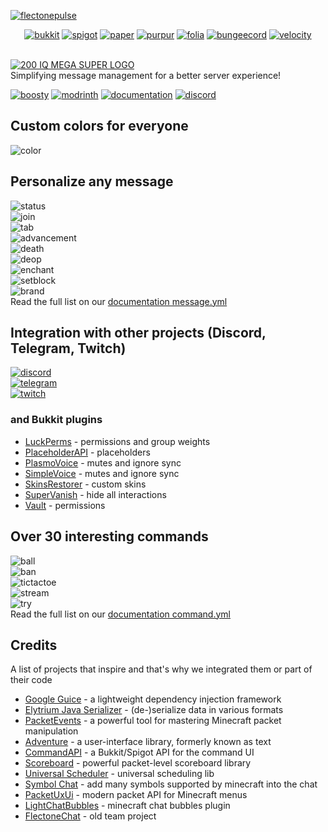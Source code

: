 [![flectonepulse](https://flectone.net/pulse/flectonepulse.png)](https://github.com/Flectone/FlectonePulse)

<div class="center-row" align="center">
    <a href="https://www.spigotmc.org/"><img src="https://flectone.net/pulse/bukkit.svg" alt="bukkit" class="hover-brightness"></a>
    <a href="https://www.spigotmc.org/"><img src="https://flectone.net/pulse/spigot.svg" alt="spigot" class="hover-brightness"></a>
    <a href="https://papermc.io/"><img src="https://flectone.net/pulse/paper.svg" alt="paper" class="hover-brightness"></a>
    <a href="https://purpurmc.org/"><img src="https://flectone.net/pulse/purpur.svg" alt="purpur" class="hover-brightness"></a>
    <a href="https://papermc.io/software/folia"><img src="https://flectone.net/pulse/folia.svg" alt="folia" class="hover-brightness"></a>
    <a href="https://www.spigotmc.org/wiki/bungeecord/"><img src="https://flectone.net/pulse/bungeecord.svg" alt="bungeecord" class="hover-brightness"></a>
    <a href="https://papermc.io/software/velocity"><img src="https://flectone.net/pulse/velocity.svg" alt="velocity" class="hover-brightness"></a>
</div>

<br>

[![200 IQ MEGA SUPER LOGO](https://github.com/user-attachments/assets/dc68fd41-8341-43e5-9c07-843e1ad839f1)](https://flectone.net/pulse/)\
Simplifying message management for a better server experience!
<div>
    <a href="https://boosty.to/thefaser"><img src="https://flectone.net/pulse/boosty.svg" alt="boosty" class="hover-brightness"></a>
    <a href="https://modrinth.com/plugin/flectonepulse"><img src="https://flectone.net/pulse/modrinth.svg" alt="modrinth" class="hover-brightness"></a>
    <a href="https://flectone.net/pulse/"><img src="https://flectone.net/pulse/documentation.svg" alt="documentation" class="hover-brightness"></a>
    <a href="https://discord.flectone.net/"><img src="https://flectone.net/pulse/discord.svg" alt="discord" class="hover-brightness"></a>
</div>

## Custom colors for everyone
![color](https://cdn.modrinth.com/data/cached_images/918bc78d4897d0453625d35b3b1f4271b092651b.gif)

## Personalize any message
![status](https://flectone.net/pulse/version.png)\
![join](https://flectone.net/pulse/join.png)\
![tab](https://flectone.net/pulse/tab.png)\
![advancement](https://flectone.net/pulse/task.png)\
![death](https://flectone.net/pulse/deathserver.png)\
![deop](https://flectone.net/pulse/deop.png)\
![enchant](https://flectone.net/pulse/enchant.png)\
![setblock](https://flectone.net/pulse/setblock.png)\
![brand](https://flectone.net/pulse/brand.png)\
Read the full list on our [documentation message.yml](https://flectone.net/pulse/docs/message/)

## Integration with other projects (Discord, Telegram, Twitch)
[![discord](https://flectone.net/pulse/discordmessage.png)](https://flectone.net/pulse/docs/integration/discord/)\
[![telegram](https://flectone.net/pulse/telegrammessage2.png)](https://flectone.net/pulse/docs/integration/telegram/)\
[![twitch](https://flectone.net/pulse/twitchmessage.png)](https://flectone.net/pulse/docs/integration/twitch/)
### and Bukkit plugins
- [LuckPerms](https://flectone.net/pulse/docs/integration/luckperms/) - permissions and group weights
- [PlaceholderAPI](https://flectone.net/pulse/docs/integration/placeholderapi/) - placeholders
- [PlasmoVoice](https://flectone.net/pulse/docs/integration/plasmovoice/) - mutes and ignore sync
- [SimpleVoice](https://flectone.net/pulse/docs/integration/simplevoice/) - mutes and ignore sync
- [SkinsRestorer](https://flectone.net/pulse/docs/integration/skinsrestorer/) - custom skins
- [SuperVanish](https://flectone.net/pulse/docs/integration/supervanish/) - hide all interactions
- [Vault](https://flectone.net/pulse/docs/integration/vault/) - permissions

## Over 30 interesting commands
![ball](https://flectone.net/pulse/commandball.png)\
![ban](https://flectone.net/pulse/commandban.png)\
![tictactoe](https://flectone.net/pulse/commandtictactoe.png)\
![stream](https://flectone.net/pulse/commandstream.png)\
![try](https://flectone.net/pulse/commandtry.png)\
Read the full list on our [documentation command.yml](https://flectone.net/pulse/docs/command/)

## Credits
A list of projects that inspire and that's why we integrated them or part of their code
- [Google Guice](https://github.com/google/guice) - a lightweight dependency injection framework
- [Elytrium Java Serializer](https://github.com/Elytrium/java-serializer) - (de-)serialize data in various formats
- [PacketEvents](https://github.com/retrooper/packetevents) - a powerful tool for mastering Minecraft packet manipulation
- [Adventure](https://github.com/KyoriPowered/adventure) - a user-interface library, formerly known as text
- [CommandAPI](https://github.com/CommandAPI/CommandAPI) - a Bukkit/Spigot API for the command UI
- [Scoreboard](https://github.com/MegavexNetwork/scoreboard-library) - powerful packet-level scoreboard library
- [Universal Scheduler](https://github.com/Anon8281/UniversalScheduler) - universal scheduling lib
- [Symbol Chat](https://github.com/replaceitem/symbol-chat) - add many symbols supported by minecraft into the chat
- [PacketUxUi](https://github.com/OceJlot/PacketUxUi) - modern packet API for Minecraft menus
- [LightChatBubbles](https://github.com/atesin/LightChatBubbles) - minecraft chat bubbles plugin
- [FlectoneChat](https://github.com/Flectone/FlectoneChat) - old team project
